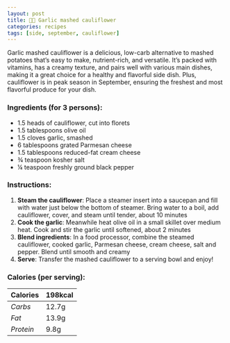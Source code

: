 ```yaml
---
layout: post
title: 👨‍🍳 Garlic mashed cauliflower
categories: recipes
tags: [side, september, cauliflower]
---
```


Garlic mashed cauliflower is a delicious, low-carb alternative to mashed potatoes that’s easy to make, nutrient-rich, and versatile. It’s packed with vitamins, has a creamy texture, and pairs well with various main dishes, making it a great choice for a healthy and flavorful side dish. Plus, cauliflower is in peak season in September, ensuring the freshest and most flavorful produce for your dish.

### Ingredients (for 3 persons):
- 1.5 heads of cauliflower, cut into florets
- 1.5 tablespoons olive oil
- 1.5 cloves garlic, smashed
- 6 tablespoons grated Parmesan cheese
- 1.5 tablespoons reduced-fat cream cheese
- ¾ teaspoon kosher salt
- ¼ teaspoon freshly ground black pepper

### Instructions:

1. **Steam the cauliflower**: Place a steamer insert into a saucepan and fill with water just below the bottom of steamer. Bring water to a boil, add cauliflower, cover, and steam until tender, about 10 minutes
2. **Cook the garlic**: Meanwhile heat olive oil in a small skillet over medium heat. Cook and stir the garlic until softened, about 2 minutes
3. **Blend ingredients**: In a food processor, combine the steamed cauliflower, cooked garlic, Parmesan cheese, cream cheese, salt and pepper. Blend until smooth and creamy
4. **Serve**: Transfer the mashed cauliflower to a serving bowl and enjoy!

### Calories (per serving):

| **Calories** | 198kcal |
| ----------- | ----------- |
| *Carbs* | 12.7g |
| *Fat* | 13.9g |
| *Protein* | 9.8g |